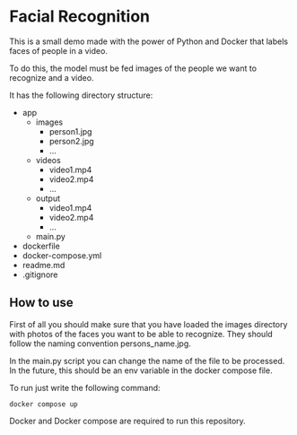 # Facial Recognition

This is a small demo made with the power of Python and Docker that labels
faces of people in a video.

To do this, the model must be fed images of the people we want to recognize
and a video.

It has the following directory structure:

- app
    - images
        - person1.jpg
        - person2.jpg
        - ...
    - videos
        - video1.mp4
        - video2.mp4
        - ...
    - output
        - video1.mp4
        - video2.mp4
        - ...
    - main.py
- dockerfile
- docker-compose.yml
- readme.md
- .gitignore

## How to use

First of all you should make sure that you have loaded the images directory
with photos of the faces you want to be able to recognize. They should follow
the naming convention persons_name.jpg.

In the main.py script you can change the name of the file to be processed. In
the future, this should be an env variable in the docker compose file.

To run just write the following command:

```docker compose up```

Docker and Docker compose are required to run this repository.
